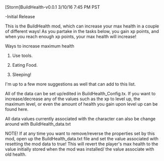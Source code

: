 [Storm]BuildHealth-v0.0.1 3/10/16 7:45 PM PST

-Initial Release

This is the BuildHealth mod, which can increase your max health in a couple of different ways! As you partake in the tasks below, you gain xp points, and when you reach enough xp points, your max health will increase!

Ways to increase maximum health

1. Use tools.

2. Eating Food.

3. Sleeping!

I'm up to a few more suggestions as well that can add to this list.

All of the data can be set up/edited in BuildHealth_Config.tx. If you want to increase/decrease any of the values such as the xp to level up, the maximum level, or even the amount of health you gain upon level up can be found here.

All data values currently associated with the character can also be change around with BuildHealth_data.txt

NOTE! If at any time you want to remove/reverse the properties set by this mod, open up the BuildHealth_data.txt file and set the value associated with resetting the mod data to true! This will revert the player's max health to the value initially stored when the mod was installed/ the value associate with old health.
